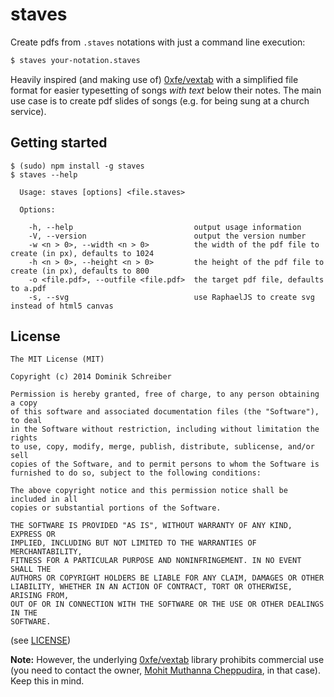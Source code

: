 staves
======

Create pdfs from `.staves` notations with just a command line execution:

```bash
$ staves your-notation.staves
```

Heavily inspired (and making use of) [0xfe/vextab](https://github.com/0xfe/vextab) with a simplified file format for easier typesetting of songs *with text* below their notes. The main use case is to create pdf slides of songs (e.g. for being sung at a church service).

Getting started
---------------

```
$ (sudo) npm install -g staves
$ staves --help

  Usage: staves [options] <file.staves>

  Options:

    -h, --help                           output usage information
    -V, --version                        output the version number
    -w <n > 0>, --width <n > 0>          the width of the pdf file to create (in px), defaults to 1024
    -h <n > 0>, --height <n > 0>         the height of the pdf file to create (in px), defaults to 800
    -o <file.pdf>, --outfile <file.pdf>  the target pdf file, defaults to a.pdf
    -s, --svg                            use RaphaelJS to create svg instead of html5 canvas
```

License
-------

```
The MIT License (MIT)

Copyright (c) 2014 Dominik Schreiber

Permission is hereby granted, free of charge, to any person obtaining a copy
of this software and associated documentation files (the "Software"), to deal
in the Software without restriction, including without limitation the rights
to use, copy, modify, merge, publish, distribute, sublicense, and/or sell
copies of the Software, and to permit persons to whom the Software is
furnished to do so, subject to the following conditions:

The above copyright notice and this permission notice shall be included in all
copies or substantial portions of the Software.

THE SOFTWARE IS PROVIDED "AS IS", WITHOUT WARRANTY OF ANY KIND, EXPRESS OR
IMPLIED, INCLUDING BUT NOT LIMITED TO THE WARRANTIES OF MERCHANTABILITY,
FITNESS FOR A PARTICULAR PURPOSE AND NONINFRINGEMENT. IN NO EVENT SHALL THE
AUTHORS OR COPYRIGHT HOLDERS BE LIABLE FOR ANY CLAIM, DAMAGES OR OTHER
LIABILITY, WHETHER IN AN ACTION OF CONTRACT, TORT OR OTHERWISE, ARISING FROM,
OUT OF OR IN CONNECTION WITH THE SOFTWARE OR THE USE OR OTHER DEALINGS IN THE
SOFTWARE.
```

(see [LICENSE](LICENSE))

**Note:** However, the underlying [0xfe/vextab](https://github.com/0xfe/vextab) library prohibits commercial use (you need to contact the owner, [Mohit Muthanna Cheppudira](https://github.com/0xfe), in that case). Keep this in mind.